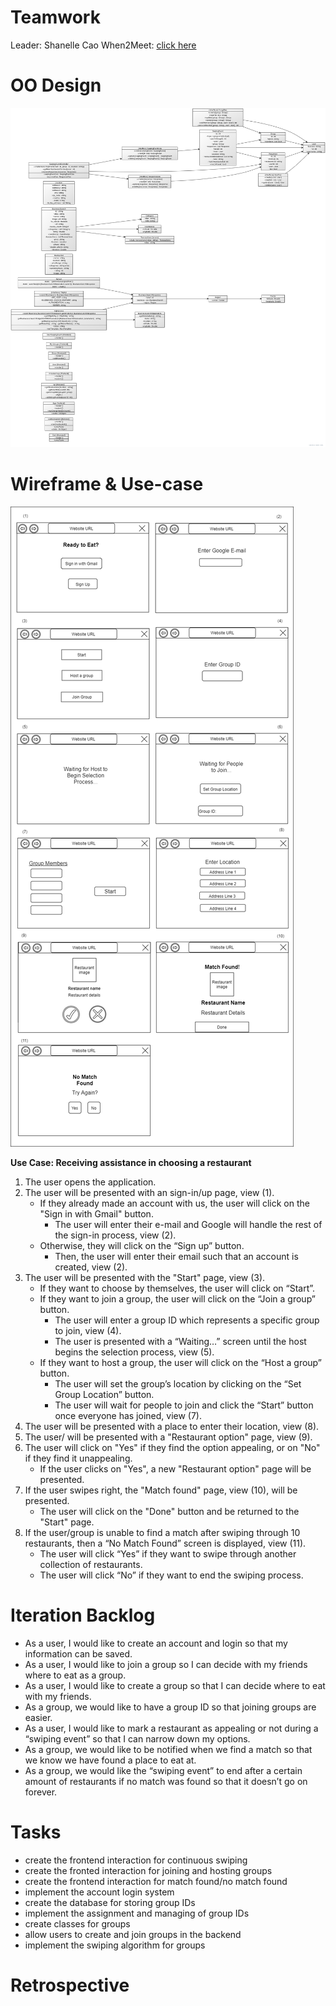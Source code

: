 # Teamwork

Leader: Shanelle Cao
When2Meet: [click here](https://www.when2meet.com/?11286799-FBW9N)

# OO Design
![UML Diagram for iteration 2](assets/uml-diagram-iteration2.png)

# Wireframe & Use-case

![Wireframe](assets/iteration2_wireframe.png)

**Use Case: Receiving assistance in choosing a restaurant**

1. The user opens the application.
2. The user will be presented with an sign-in/up page, view (1).
    - If they already made an account with us, the user will click on the "Sign in with Gmail" button.
      - The user will enter their e-mail and Google will handle the rest of the sign-in process, view (2).
    - Otherwise, they will click on the “Sign up” button.
      - Then, the user will enter their email such that an account is created, view (2).
3. The user will be presented with the "Start" page, view (3).
    - If they want to choose by themselves, the user will click on “Start”.
    - If they want to join a group, the user will click on the “Join a group” button.
      - The user will enter a group ID which represents a specific group to join, view (4).
      - The user is presented with a “Waiting…” screen until the host begins the selection process, view (5).
    - If they want to host a group, the user will click on the “Host a group” button.
      - The user will set the group’s location by clicking on the “Set Group Location” button.
      - The user will wait for people to join and click the “Start” button once everyone has joined, view (7).
4. The user will be presented with a place to enter their location, view (8).
5. The user/ will be presented with a "Restaurant option" page, view (9).
6. The user will click on "Yes" if they find the option appealing, or on "No" if they find it unappealing.
    - If the user clicks on "Yes", a new "Restaurant option" page will be presented.
7. If the user swipes right, the "Match found" page, view (10), will be presented.
      - The user will click on the "Done" button and be returned to the "Start" page.
8. If the user/group is unable to find a match after swiping through 10 restaurants, then a “No Match Found” screen is displayed, view (11).
    - The user will click “Yes” if they want to swipe through another collection of restaurants.
    - The user will click “No” if they want to end the swiping process.

# Iteration Backlog

- As a user, I would like to create an account and login so that my information can be saved.
- As a user, I would like to join a group so I can decide with my friends where to eat as a group.
- As a user, I would like to create a group so that I can decide where to eat with my friends.
- As a group, we would like to have a group ID so that joining groups are easier.
- As a user, I would like to mark a restaurant as appealing or not during a “swiping event” so that I can narrow down my options.
- As a group, we would like to be notified when we find a match so that we know we have found a place to eat at.
- As a group, we would like the “swiping event” to end after a certain amount of restaurants if no match was found so that it doesn’t go on forever.

# Tasks
- create the frontend interaction for continuous swiping
- create the fronted interaction for joining and hosting groups
- create the frontend interaction for match found/no match found
- implement the account login system
- create the database for storing group IDs
- implement the assignment and managing of group IDs
- create classes for groups
- allow users to create and join groups in the backend
- implement the swiping algorithm for groups
# Retrospective
